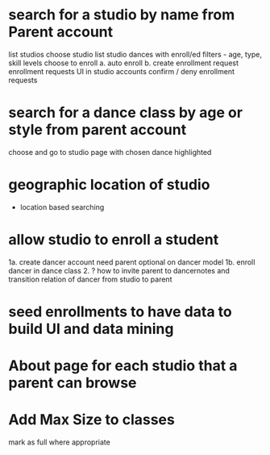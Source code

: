 # search for a studio by name from Parent account

list studios
choose studio
list studio dances with enroll/ed
filters - age, type, skill levels
choose to enroll
a. auto enroll
b. create enrollment request
enrollment requests UI in studio accounts
confirm / deny enrollment requests

# search for a dance class by age or style from parent account

choose and go to studio page with chosen dance highlighted

# geographic location of studio

- location based searching

# allow studio to enroll a student

1a. create dancer account
need parent optional on dancer model
1b. enroll dancer in dance class 2. ? how to invite parent to dancernotes and transition relation of dancer from studio to parent

# seed enrollments to have data to build UI and data mining

# About page for each studio that a parent can browse

# Add Max Size to classes

mark as full where appropriate

